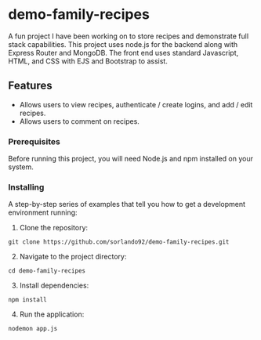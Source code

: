 # demo-family-recipes
A fun project I have been working on to store recipes and demonstrate full stack capabilities. This project uses node.js for the backend along with Express Router and MongoDB. The front end uses standard Javascript, HTML, and CSS with EJS and Bootstrap to assist.

## Features
- Allows users to view recipes, authenticate / create logins, and add / edit recipes.
- Allows users to comment on recipes. 

### Prerequisites

Before running this project, you will need Node.js and npm installed on your system.

### Installing

A step-by-step series of examples that tell you how to get a development environment running:

1. Clone the repository:

```
git clone https://github.com/sorlando92/demo-family-recipes.git
```

2. Navigate to the project directory:

```
cd demo-family-recipes
```

3. Install dependencies:

```
npm install
```

4. Run the application:

```
nodemon app.js
```
